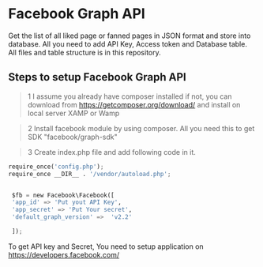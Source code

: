 # Facebook Graph API
Get the list of all liked page or fanned pages in JSON format and store into database. All you need to add API Key, Access token and Database table. All files and table structure is in this repository.

## Steps to setup Facebook Graph API

> 1 I assume you already have composer installed if not, you can download from https://getcomposer.org/download/ and install on local server XAMP or Wamp

> 2 Install facebook module by using composer. All you need this to get SDK "facebook/graph-sdk"

> 3 Create index.php file and add following code in it. 

 ```python
require_once('config.php'); 
require_once __DIR__ . '/vendor/autoload.php';  

 
  $fb = new Facebook\Facebook([
  'app_id' => 'Put yout API Key', 
  'app_secret' => 'Put Your secret',
  'default_graph_version' =>  'v2.2'
 
  ]);
  ```
  To get API key and Secret, You need to setup application on https://developers.facebook.com/
  
  
